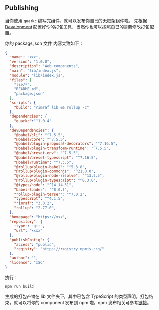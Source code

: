 ## Publishing
当你使用 `quarkc` 编写完组件，就可以发布你自己的无框架组件啦。
先根据 [Development](http://localhost:8080/workflow/development.html) 配置好你的打包工具，当然你也可以按照自己的需要修改打包配置。

你的 package.json 文件 内容大致如下：
```json
{
  "name": "xxx",
  "version": "1.0.0",
  "description": "Web components",
  "main": "lib/index.js",
  "module": "lib/index.js",
  "files": [
    "lib/*",
    "README.md",
    "package.json"
  ],
  "scripts": {
    "build": "rimraf lib && rollup -c"
  },
  "dependencies": {
    "quarkc":"^1.0.4"
  },
  "devDependencies": {
    "@babel/cli": "^7.5.5",
    "@babel/core": "^7.5.5",
    "@babel/plugin-proposal-decorators": "^7.16.5",
    "@babel/plugin-transform-runtime": "^7.5.5",
    "@babel/preset-env": "^7.5.5",
    "@babel/preset-typescript": "^7.16.5",
    "@babel/runtime": "^7.5.5",
    "@rollup/plugin-babel": "^5.3.0",
    "@rollup/plugin-commonjs": "^21.0.0",
    "@rollup/plugin-node-resolve": "^13.0.5",
    "@rollup/plugin-typescript": "^8.3.0",
    "@types/node": "^14.14.31",
    "babel-loader": "^8.0.6",
    "rollup-plugin-terser": "^7.0.2",
    "typescript": "^4.1.5",
    "rimraf": "3.0.2",
    "rollup": "2.77.0",
  },
  "homepage": "https://xxx",
  "repository": {
    "type": "git",
    "url": "xxxx"
  },
  "publishConfig": {
    "access": "public",
    "registry": "https://registry.npmjs.org/"
  },
  "author": "",
  "license": "ISC"
}

```

执行：
```shell
npm run build
```

生成的打包产物在 lib 文件夹下，其中已包含 TypeScript 的类型声明。打包结束，就可以将你的 component 发布到 npm 啦。npm 发布相关可参考[链接](https://docs.npmjs.com/packages-and-modules/contributing-packages-to-the-registry)。